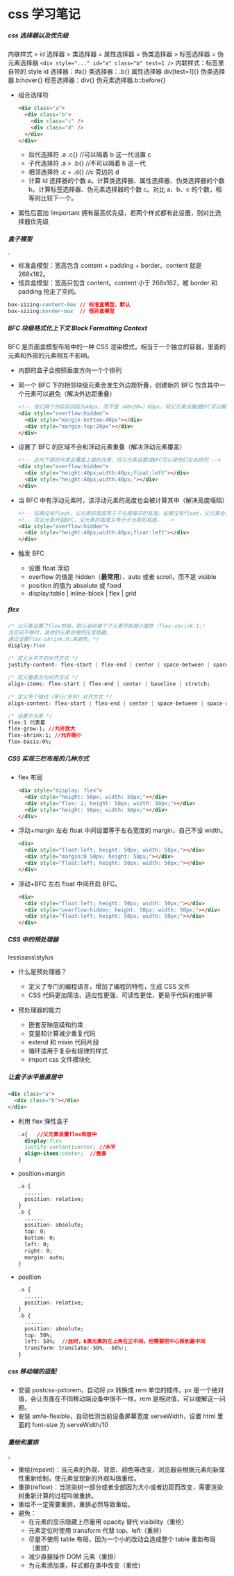 # css 学习笔记

##### css 选择器以及优先级

内联样式 > id 选择器 > 类选择器 = 属性选择器 = 伪类选择器 > 标签选择器 = 伪元素选择器
`<div style="..." id="a" class="b" test=1 />`
内联样式：标签里自带的 style
id 选择器：#a{}
类选择器：.b{} 属性选择器 div[test=1]{} 伪类选择器.b:hover{}
标签选择器：div{} 伪元素选择器.b::before{}

- 组合选择符

  ```html
  <div class="a">
    <div class="b">
      <div class="c" />
      <div class="d" />
    </div>
  </div>
  ```

  - 后代选择符 .a .c{} //可以隔着 b 这一代设置 c
  - 子代选择符 .a > .b{} //不可以隔着 b 这一代
  - 相邻选择符 .c + .d{} //c 旁边的 d
  - 计算 id 选择器的个数 a。计算类选择器、属性选择器、伪类选择器的个数 b。计算标签选择器、伪元素选择器的个数 c。对比 a、b、c 的个数，相等则比较下一个。

- 属性后面加 !important 拥有最高优先级，若两个样式都有此设置，则对比选择器优先级

##### 盒子模型

<image src="images/2024-03-15-18-03-22.png" style="zoom:25%;" />

- 标准盒模型：宽高包含 content + padding + border。content 就是 268x182。
- 怪异盒模型：宽高只包含 content。content 小于 268x182，被 border 和 padding 抢走了空间。

```css
box-sizing:content-box // 标准盒模型，默认
box-sizing:border-box  // 怪异盒模型
```

##### BFC 块级格式化上下文 Block Formatting Context

BFC 是页面盒模型布局中的一种 CSS 渲染模式，相当于一个独立的容器，里面的元素和外部的元素相互不影响。

- 内部的盒子会按照垂直方向一个个排列
- 同一个 BFC 下的相邻块级元素会发生外边距折叠，创建新的 BFC 包含其中一个元素可以避免（解决外边距重叠）

  ```html
  <!-- 他们两个的实际间距为40px，而不是（40+20=）60px。将父元素设置成BFC可以解决这一问题 -->
  <div style="overflow:hidden">
    <div style="margin-bottom:40px"></div>
    <div style="margin-top:20px"></div>
  </div>
  ```

- 设置了 BFC 的区域不会和浮动元素重叠（解决浮动元素覆盖）
  ```html
  <!-- 此时下面的元素会覆盖上面的元素。将父元素设置成BFC可以使他们左右排列 -->
  <div style="overflow:hidden">
    <div style="height:40px;width:40px;float:left"></div>
    <div style="height:40px;width:40px;"></div>
  </div>
  ```
- 当 BFC 中有浮动元素时，该浮动元素的高度也会被计算其中（解决高度塌陷）
  ```html
  <!-- 如果没有float，父元素的高度等于子元素撑开的高度。如果没有float，父元素会高度为0 -->
  <!-- 将父元素开启BFC，父元素的高度又等于子元素的高度。 -->
  <div style="overflow:hidden">
    <div style="height:40px;width:40px;float:left"></div>
  </div>
  ```
- 触发 BFC
  - 设置 float 浮动
  - overflow 的值是 hidden（**最常用**）、auto 或者 scroll，而不是 visible
  - position 的值为 absolute 或 fixed
  - display:table | inline-block | flex | grid

##### flex

```css
/* ​父元素设置了flex布局，默认会给每个子元素开启缩小属性（flex-shrink:1;）
当空间不够时，其他的元素会被挤压至隐藏。
通过设置flex-shrink:0;来避免。*/
display:flex

/* 定义水平方向对齐方式 */
justify-content: flex-start | flex-end | center | space-between | space-around;
​
/* 定义垂直方向对齐方式 */
align-items: flex-start | flex-end | center | baseline | stretch;
​
/* 定义多个轴线（多行/多列）对齐方式 */
align-content: flex-start | flex-end | center | space-between | space-around | stretch;

/* 设置子元素 */
flex:1 代表着
flex-grow:1; //允许放大
flex-shrink:1; //允许缩小
flex-basis:0%;
```

##### CSS 实现三栏布局的几种方式

- flex 布局
  ```html
  <div style="display: flex">
    <div style="height: 50px; width: 50px;"></div>
    <div style="flex: 1; height: 50px; width: 50px;"></div>
    <div style="height: 50px; width: 50px;"></div>
  </div>
  ```
- 浮动+margin
  左右 float 中间设置等于左右宽度的 margin，自己不设 width。
  ```html
  <div>
    <div style="float:left; height: 50px; width: 50px;"></div>
    <div style="margin:0 50px; height: 50px;"></div>
    <div style="float:left; height: 50px; width: 50px;"></div>
  </div>
  ```
- 浮动+BFC
  左右 float 中间开启 BFC。
  ```html
  <div>
    <div style="float:left; height: 50px; width: 50px;"></div>
    <div style="overflow:hidden; height: 50px; width: 50px;"></div>
    <div style="float:left; height: 50px; width: 50px;"></div>
  </div>
  ```

##### CSS 中的预处理器

less\sass\stylus

- 什么是预处理器？

  - 定义了专门的编程语言，增加了编程的特性，生成 CSS 文件
  - CSS 代码更加简洁、适应性更强、可读性更佳，更易于代码的维护等

- 预处理器的能力
  - 嵌套反映层级和约束
  - 变量和计算减少重复代码
  - extend 和 mixin 代码片段
  - 循环适用于复杂有规律的样式
  - import css 文件模块化

##### 让盒子水平垂直居中

```html
<div class="a">
  <div class="b"></div>
</div>
```

- 利用 flex 弹性盒子
  ```css
  .a{   //父元素设置flex和居中
    display:flex
    justify-content:center; //水平
    align-items:center;  //垂直
  }
  ```
- position+margin
  ```css
  .a {
    ......
    position: relative;
  }
  .b {
    ......
    position: absolute;
    top: 0;
    bottom: 0;
    left: 0;
    right: 0;
    margin: auto;
  }
  ```
- position
  ```css
  .a {
    ......
    position: relative;
  }
  .b {
    ......
    position: absolute;
    top: 50%;
    left: 50%;  //此时，b类元素的左上角在正中间，但需要把中心移到最中间
    transform: translate(-50%, -50%);
  }
  ```

##### css 移动端的适配

- 安装 postcss-pxtorem，自动将 px 转换成 rem 单位的插件。px 是一个绝对值，会让页面在不同移动端设备中很不一样。rem 是相对值，可以缓解这一问题。
- 安装 amfe-flexible，自动检测当前设备屏幕宽度 serveWidth，设置 html 里面的 font-size 为 serveWidth/10

##### 重绘和重排

![]()<image src="images/2024-03-18-10-31-47.png" style="zoom:40%;"/>

- 重绘(repaint)：当元素的外观、背景、颜色等改变，浏览器会根据元素的新属性重新绘制，使元素呈现新的外观叫做重绘。
- 重排(reflow)：当渲染树一部分或者全部因为大小或者边距而改变，需要渲染树重新计算的过程叫做重排。
- 重绘不一定需要重排，重排必然导致重绘。
- 避免：
  - 在元素的显示隐藏上尽量用 opacity 替代 visibility（重绘）
  - 元素定位时使用 transform 代替 top、left（重排）
  - 尽量不使用 table 布局，因为一个小的改动会造成整个 table 重新布局（重排）
  - 减少直接操作 DOM 元素（重排）
  - 为元素添加类，样式都在类中改变（重绘）
